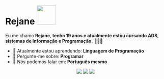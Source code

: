 # Rejane <img src="https://i.pinimg.com/originals/9b/9f/cc/9b9fcc326812b9dd91049a19f25bce8d.gif" width="60px">

Eu me chamo <strong>Rejane</strong>, <strong>tenho 19 anos e atualmente estou cursando ADS, sistemas de Informação e Programação.</strong> 👨🏻‍💻 

- 🚀 Atualmente estou aprendendo: <strong>Linguagem de Programação</strong> 
- 💬 Pergunte-me sobre: <strong>Programar</strong>
- 📣 Nós podemos falar em: <strong>Português mesmo</strong>

<div align="center">

  <a href="#" alt="Gmail">
    <img src="https://img.shields.io/badge/-Gmail-FF0000?style=flat-square&labelColor=FF0000&logo=gmail&logoColor=white&link=LINK-DO-SEU-EMAIL"/></a>

  <a href="#" alt="Linkedin">
    <img src="https://img.shields.io/badge/-Linkedin-0e76a8?style=flat-square&logo=Linkedin&logoColor=white&link=LINK-DO-SEU-LINKEDIN" /></a>

  <a href="#" alt="Instagram">
    <img src="https://img.shields.io/badge/-Instagram-DF0174?style=flat-square&labelColor=DF0174&logo=instagram&logoColor=white&link=LINK-DO-SEU-INSTAGRAM"/></a>

</div>
